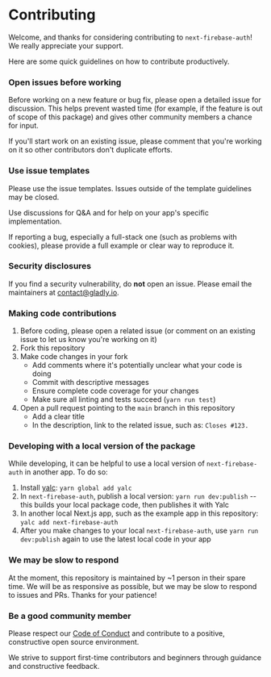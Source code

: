 # Contributing

Welcome, and thanks for considering contributing to `next-firebase-auth`! We really appreciate your support.

Here are some quick guidelines on how to contribute productively.

### Open issues before working

Before working on a new feature or bug fix, please open a detailed issue for discussion. This helps prevent wasted time (for example, if the feature is out of scope of this package) and gives other community members a chance for input.

If you'll start work on an existing issue, please comment that you're working on it so other contributors don't duplicate efforts.

### Use issue templates

Please use the issue templates. Issues outside of the template guidelines may be closed.

Use discussions for Q&A and for help on your app's specific implementation.

If reporting a bug, especially a full-stack one (such as problems with cookies), please provide a full example or clear way to reproduce it.

### Security disclosures

If you find a security vulnerability, do **not** open an issue. Please email the maintainers at [contact@gladly.io](mailto:contact@gladly.io).

### Making code contributions

1. Before coding, please open a related issue (or comment on an existing issue to let us know you're working on it)
2. Fork this repository
3. Make code changes in your fork
    * Add comments where it's potentially unclear what your code is doing
    * Commit with descriptive messages
    * Ensure complete code coverage for your changes
    * Make sure all linting and tests succeed (`yarn run test`)
4. Open a pull request pointing to the `main` branch in this repository
    * Add a clear title
    * In the description, link to the related issue, such as: `Closes #123.`

### Developing with a local version of the package

While developing, it can be helpful to use a local version of `next-firebase-auth` in another app. To do so:

1. Install [yalc](https://www.npmjs.com/package/yalc): `yarn global add yalc`
2. In `next-firebase-auth`, publish a local version: `yarn run dev:publish` -- this builds your local package code, then publishes it with Yalc
3. In another local Next.js app, such as the example app in this repository: `yalc add next-firebase-auth`
4. After you make changes to your local `next-firebase-auth`, use `yarn run dev:publish` again to use the latest local code in your app

### We may be slow to respond

At the moment, this repository is maintained by ~1 person in their spare time. We will be as responsive as possible, but we may be slow to respond to issues and PRs. Thanks for your patience!

### Be a good community member

Please respect our [Code of Conduct](./CODE_OF_CONDUCT.md) and contribute to a positive, constructive open source environment.

We strive to support first-time contributors and beginners through guidance and constructive feedback.

